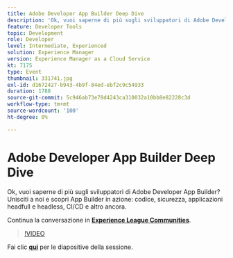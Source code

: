 ```yaml
---
title: Adobe Developer App Builder Deep Dive
description: 'Ok, vuoi saperne di più sugli sviluppatori di Adobe Developer App Builder? Unisciti a noi e scopri Adobe Developer App Builder in azione: codice, sicurezza, applicazioni headfull e headless, CI/CD e altro ancora. Questa sessione è stata distribuita come parte dell’evento Contenuto Adobe Developers Live.'
feature: Developer Tools
topic: Development
role: Developer
level: Intermediate, Experienced
solution: Experience Manager
version: Experience Manager as a Cloud Service
kt: 7175
type: Event
thumbnail: 331741.jpg
exl-id: d1672427-b943-4b9f-84ed-ebf2c9c54933
duration: 1788
source-git-commit: 5c946ab73e78d4243ca310032a10bb8e82228c3d
workflow-type: tm+mt
source-wordcount: '100'
ht-degree: 0%

---
```


# Adobe Developer App Builder Deep Dive

Ok, vuoi saperne di più sugli sviluppatori di Adobe Developer App Builder? Unisciti a noi e scopri App Builder in azione: codice, sicurezza, applicazioni headfull e headless, CI/CD e altro ancora.

Continua la conversazione in **[Experience League Communities](https://adobe.ly/36Yd3v6)**.

>[!VIDEO](https://video.tv.adobe.com/v/331741/?quality=12&learn=on&hidetitle=true)

Fai clic **[qui](/help/adobe-developers-live/assets/app-builder.pdf)** per le diapositive della sessione.
